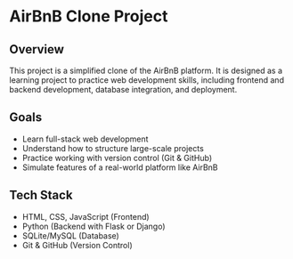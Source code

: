 # AirBnB Clone Project

## Overview

This project is a simplified clone of the AirBnB platform. It is designed as a learning project to practice web development skills, including frontend and backend development, database integration, and deployment.

## Goals

- Learn full-stack web development
- Understand how to structure large-scale projects
- Practice working with version control (Git & GitHub)
- Simulate features of a real-world platform like AirBnB

## Tech Stack

- HTML, CSS, JavaScript (Frontend)
- Python (Backend with Flask or Django)
- SQLite/MySQL (Database)
- Git & GitHub (Version Control)
